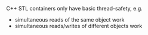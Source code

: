 C++ STL containers only have basic thread-safety, e.g.
 * simultaneous reads of the same object work
 * simultaneous reads/writes of different objects work
